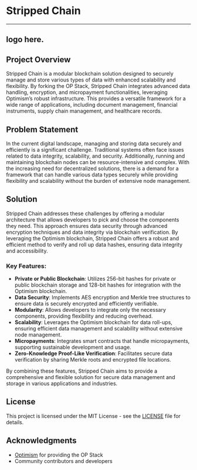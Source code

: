 # Stripped Chain
---
logo here. 
---

## Project Overview
Stripped Chain is a modular blockchain solution designed to securely manage and store various types of data with enhanced scalability and flexibility. By forking the OP Stack, Stripped Chain integrates advanced data handling, encryption, and micropayment functionalities, leveraging Optimism’s robust infrastructure. This provides a versatile framework for a wide range of applications, including document management, financial instruments, supply chain management, and healthcare records.

## Problem Statement
In the current digital landscape, managing and storing data securely and efficiently is a significant challenge. Traditional systems often face issues related to data integrity, scalability, and security. Additionally, running and maintaining blockchain nodes can be resource-intensive and complex. With the increasing need for decentralized solutions, there is a demand for a framework that can handle various data types securely while providing flexibility and scalability without the burden of extensive node management.

## Solution
Stripped Chain addresses these challenges by offering a modular architecture that allows developers to pick and choose the components they need. This approach ensures data security through advanced encryption techniques and data integrity via blockchain verification. By leveraging the Optimism blockchain, Stripped Chain offers a robust and efficient method to verify and roll up data hashes, ensuring data integrity and accessibility.

### Key Features:
- **Private or Public Blockchain**: Utilizes 256-bit hashes for private or public blockchain storage and 128-bit hashes for integration with the Optimism blockchain.
- **Data Security**: Implements AES encryption and Merkle tree structures to ensure data is securely encrypted and efficiently verifiable.
- **Modularity**: Allows developers to integrate only the necessary components, providing flexibility and reducing overhead.
- **Scalability**: Leverages the Optimism blockchain for data roll-ups, ensuring efficient data management and scalability without extensive node management.
- **Micropayments**: Integrates smart contracts that handle micropayments, supporting sustainable development and usage.
- **Zero-Knowledge Proof-Like Verification**: Facilitates secure data verification by sharing Merkle roots and encrypted file locations.

By combining these features, Stripped Chain aims to provide a comprehensive and flexible solution for secure data management and storage in various applications and industries.

## License
This project is licensed under the MIT License - see the [LICENSE](LICENSE) file for details.

## Acknowledgments
- [Optimism](https://optimism.io) for providing the OP Stack
- Community contributors and developers

